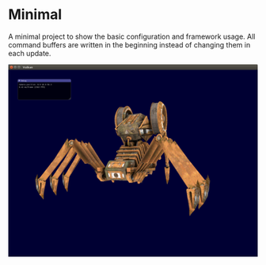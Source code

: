 # Minimal

A minimal project to show the basic configuration and framework usage. All command buffers are written in the beginning instead of changing them in each update.

![example](example.png?raw=true "example")
